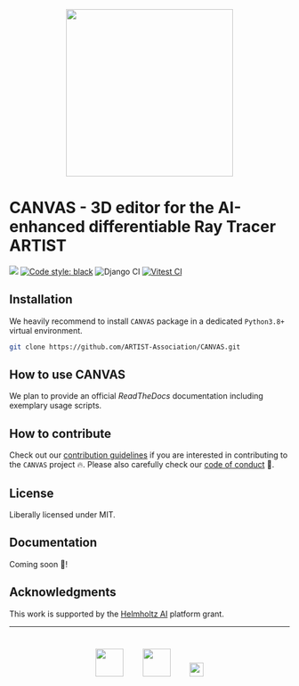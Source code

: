 <div align="center">
   <img src="./logos/logo_canvas.jpg" height="300px">
</div>



# CANVAS - 3D editor for the AI-enhanced differentiable Ray Tracer ARTIST

[![](https://img.shields.io/badge/Python-3.8+-blue.svg)](https://www.python.org/downloads/)
[![Code style: black](https://img.shields.io/badge/code%20style-black-000000.svg)](https://github.com/psf/black)
![Django CI](https://github.com/CANVAS-PSE/CANVAS-PSE2425-Prototype/actions/workflows/django.yml/badge.svg)
[![Vitest CI](https://github.com/CANVAS-PSE/CANVAS-PSE2425-Prototype/actions/workflows/vitest.yml/badge.svg)](https://github.com/CANVAS-PSE/CANVAS-PSE2425-Prototype/actions/workflows/vitest.yml)

## Installation
We heavily recommend to install `CANVAS` package in a dedicated `Python3.8+` virtual environment.

 ```bash
 git clone https://github.com/ARTIST-Association/CANVAS.git
 ```

## How to use CANVAS
We plan to provide an official *ReadTheDocs* documentation including exemplary usage scripts.


## How to contribute
Check out our [contribution guidelines](CONTRIBUTING.md) if you are interested in contributing to the `CANVAS` project :fire:.
Please also carefully check our [code of conduct](CODE_OF_CONDUCT.md) :blue_heart:.

## License
Liberally licensed under MIT.

## Documentation
Coming soon :rocket:!

## Acknowledgments
This work is supported by the [Helmholtz AI](https://www.helmholtz.ai/) platform grant.

-----------
<div align="center">
  <a href="https://www.dlr.de/EN/Home/home_node.html"><img src="./logos/logo_dlr.svg" height="50px" hspace="3%" vspace="25px"></a>
  <a href="http://www.kit.edu/english/index.php"><img src="./logos/logo_kit.svg" height="50px" hspace="3%" vspace="25px"></a>
  <a href="https://www.helmholtz.ai/"><img src="./logos/logo_hai.svg" height="25px" hspace="3%" vspace="25px"></a>
</div>
